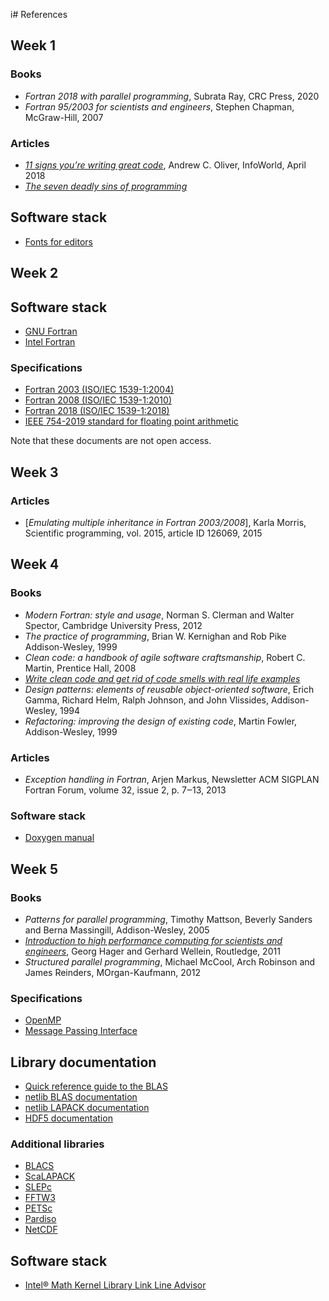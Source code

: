 i# References

## Week 1

###  Books

* *Fortran 2018 with parallel programming*, Subrata Ray, CRC Press, 2020
* *Fortran 95/2003 for scientists and engineers*, Stephen Chapman, McGraw-Hill, 2007

### Articles

* [*11 signs you’re writing great code*](https://www.infoworld.com/article/3268310/application-development/11-signs-youre-writing-great-code.html), Andrew C. Oliver, InfoWorld, April 2018
* [*The seven deadly sins of programming*](https://hackernoon.com/the-7-deadly-sins-of-programming-a7574efc639f) 

## Software stack

* [Fonts for editors](https://itnext.io/11-best-programming-fonts-724283a9ed57)


## Week 2

## Software stack

* [GNU Fortran](https://gcc.gnu.org/fortran/)
* [Intel Fortran](https://software.intel.com/en-us/fortran-compilers-support/documentation)

### Specifications

* [Fortran 2003 (ISO/IEC 1539-1:2004)](https://www.iso.org/standard/39691.html)
* [Fortran 2008 (ISO/IEC 1539-1:2010)](https://www.iso.org/standard/50459.html)
* [Fortran 2018 (ISO/IEC 1539-1:2018)](https://www.iso.org/standard/72320.html)
* [IEEE 754-2019 standard for floating point arithmetic](https://ieeexplore.ieee.org/document/8766229)

Note that these documents are not open access.


## Week 3

### Articles

* [*Emulating multiple inheritance in Fortran 2003/2008*], Karla Morris,
  Scientific programming, vol. 2015, article ID 126069, 2015


## Week 4

### Books

* *Modern Fortran: style and usage*, Norman S. Clerman and Walter Spector,
  Cambridge University Press, 2012
* *The practice of programming*, Brian W. Kernighan and Rob Pike
  Addison-Wesley, 1999
* *Clean code: a handbook of agile software craftsmanship*, Robert C. Martin,
  Prentice Hall, 2008
* [*Write clean code and get rid of code smells with real life examples*](https://medium.com/@maladdinsayed/write-clean-code-and-get-rid-of-code-smells-aea271f30318)
* *Design patterns: elements of reusable object-oriented software*,
  Erich Gamma, Richard Helm, Ralph Johnson, and John Vlissides,
  Addison-Wesley, 1994
* *Refactoring: improving the design of existing code*, Martin Fowler,
  Addison-Wesley, 1999

### Articles

* *Exception handling in Fortran*, Arjen Markus, Newsletter ACM SIGPLAN
  Fortran Forum, volume 32, issue 2, p. 7‒13, 2013

### Software stack

* [Doxygen manual](https://www.doxygen.nl/manual/)


## Week 5

### Books

* *Patterns for parallel programming*, Timothy Mattson, Beverly Sanders and Berna Massingill, Addison-Wesley, 2005
* [*Introduction to high performance computing for scientists and engineers*](https://www.routledge.com/Introduction-to-High-Performance-Computing-for-Scientists-and-Engineers/Hager-Wellein/p/book/9781439811924),
   Georg Hager and Gerhard Wellein, Routledge, 2011
* *Structured parallel programming*, Michael McCool, Arch Robinson and James Reinders, MOrgan-Kaufmann, 2012

### Specifications

* [OpenMP](https://www.openmp.org/specifications/)
* [Message Passing Interface](https://www.mpi-forum.org/docs/)

## Library documentation

* [Quick reference guide to the BLAS](https://www.netlib.org/lapack/lug/node145.html)
* [netlib BLAS documentation](http://www.netlib.org/blas/)
* [netlib LAPACK documentation](http://www.netlib.org/lapack/)
* [HDF5 documentation](https://support.hdfgroup.org/HDF5/doc/)

### Additional libraries

* [BLACS](https://www.netlib.org/blacs/)
* [ScaLAPACK](http://www.netlib.org/scalapack/)
* [SLEPc](https://slepc.upv.es/)
* [FFTW3](http://www.fftw.org/)
* [PETSc](https://www.mcs.anl.gov/petsc/)
* [Pardiso](https://www.pardiso-project.org/)
* [NetCDF](https://www.unidata.ucar.edu/software/netcdf/)

## Software stack

* [Intel® Math Kernel Library Link Line Advisor](https://software.intel.com/content/www/us/en/develop/articles/intel-mkl-link-line-advisor.html)

